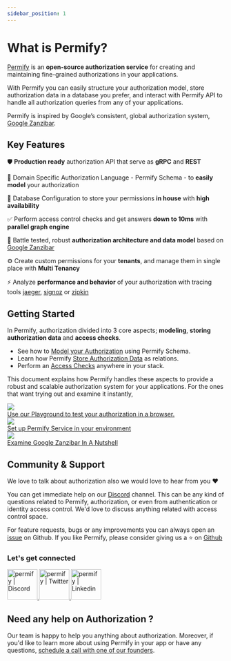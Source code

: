 ```yaml
---
sidebar_position: 1
---
```


# What is Permify?

[Permify](https://github.com/Permify/permify) is an **open-source authorization service** for creating and maintaining fine-grained authorizations in your applications.

With Permify you can easily structure your authorization model, store authorization data in a database you prefer, and interact with Permify API to handle all authorization queries from any of your applications.

Permify is inspired by Google’s consistent, global authorization system, [Google Zanzibar](https://storage.googleapis.com/pub-tools-public-publication-data/pdf/41f08f03da59f5518802898f68730e247e23c331.pdf).

## Key Features

🛡️ **Production ready** authorization API that serve as **gRPC** and **REST**

🔮 Domain Specific Authorization Language - Permify Schema - to **easily model** your authorization

🔐 Database Configuration to store your permissions **in house** with **high availability**

✅ Perform access control checks and get answers **down to 10ms** with **parallel graph engine**

💪 Battle tested, robust **authorization architecture and data model** based on [Google Zanzibar](https://storage.googleapis.com/pub-tools-public-publication-data/pdf/41f08f03da59f5518802898f68730e247e23c331.pdf)

⚙️ Create custom permissions for your **tenants**, and manage them in single place with **Multi Tenancy**

⚡ Analyze **performance and behavior** of your authorization with tracing tools [jaeger], [signoz] or [zipkin]

[jaeger]: https://www.jaegertracing.io/
[signoz]: https://signoz.io/
[zipkin]: https://zipkin.io/

## Getting Started

In Permify, authorization divided into 3 core aspects; **modeling**, **storing authorization data** and **access checks**.  

- See how to [Model your Authorization] using Permify Schema.
- Learn how Permify [Store Authorization Data] as relations.
- Perform an [Access Checks] anywhere in your stack.

[Model your Authorization]: ../getting-started/modeling
[Store Authorization Data]: ../getting-started/sync-data
[Access Checks]: ../getting-started/enforcement

This document explains how Permify handles these aspects to provide a robust and scalable authorization system for your applications. For the ones that want trying out and examine it instantly, 

<div className="getting-started-grid">
    <a href="https://play.permify.co/">
        <div className="btn-thumb">
            <div className="thumbnail">
                <img src="https://uploads-ssl.webflow.com/61bb34defcff34f786b458ce/6332bb38106ffd85102bb3bc_Screen%20Shot%202022-09-27%20at%2011.58.27.png"/>
            </div>
           <div className="thumb-txt">Use our Playground to test your authorization in a browser. </div>
        </div>
    </a>
    <a href="https://docs.permify.co/docs/installation/overview">
        <div className="btn-thumb">
            <div className="thumbnail">
                 <img src="https://user-images.githubusercontent.com/34595361/199695094-872d50fc-c33b-4d15-ad1d-a3899911a16a.png"/>
            </div>
            <div className="thumb-txt">Set up Permify Service in your environment</div>
        </div>
    </a>
    <a href="https://www.permify.co/post/google-zanzibar-in-a-nutshell">
        <div className="btn-thumb">
            <div className="thumbnail">
                <img src="https://uploads-ssl.webflow.com/61bb34defcff34f786b458ce/634520d7859cd419ec89f9ef_Google%20Zanzibar%20in%20a%20Nutshell-1.png"/>
            </div>
            <div className="thumb-txt">Examine Google Zanzibar In A Nutshell</div>
        </div>
    </a>
</div>

## Community & Support

We love to talk about authorization also we would love to hear from you :heart:

You can get immediate help on our [Discord](https://discord.gg/MJbUjwskdH) channel. This can be any kind of questions related to Permify, authorization, or even from authentication or identity access control. We'd love to discuss anything related with access control space.

For feature requests, bugs or any improvements you can always open an [issue] on Github. If you like Permify, please consider giving us a :star:️ on [Github](https://github.com/Permify/permify)

[issue]: https://github.com/Permify/permify/issues

<h3 align="left">Let's get connected</h3>

<p align="left">
<a href="https://discord.gg/MJbUjwskdH">
 <img height="70px" width="70px" alt="permify | Discord" src="https://user-images.githubusercontent.com/39353278/187209316-3d01a799-c51b-4eaa-8f52-168047078a14.png" />
</a>
<a href="https://twitter.com/GetPermify">
  <img height="70px" width="70px" alt="permify | Twitter" src="https://user-images.githubusercontent.com/39353278/187209323-23f14261-d406-420d-80eb-1aa707a71043.png"/>
</a>
<a href="https://www.linkedin.com/company/permifyco">
  <img height="70px" width="70px" alt="permify | Linkedin" src="https://user-images.githubusercontent.com/39353278/187209321-03293a24-6f63-4321-b362-b0fc89fdd879.png" />
</a>
</p>

## Need any help on Authorization ?

Our team is happy to help you anything about authorization. Moreover, if you'd like to learn more about using Permify in your app or have any questions, [schedule a call with one of our founders](https://meetings-eu1.hubspot.com/ege-aytin/call-with-an-expert).